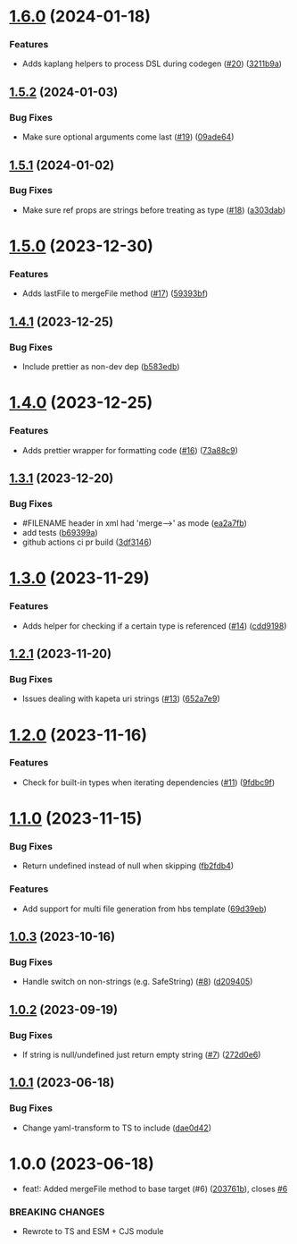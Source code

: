 # [1.6.0](https://github.com/kapetacom/codegen-target/compare/v1.5.2...v1.6.0) (2024-01-18)


### Features

* Adds kaplang helpers to process DSL during codegen ([#20](https://github.com/kapetacom/codegen-target/issues/20)) ([3211b9a](https://github.com/kapetacom/codegen-target/commit/3211b9a46873346da65b48149c524ed088f63c2d))

## [1.5.2](https://github.com/kapetacom/codegen-target/compare/v1.5.1...v1.5.2) (2024-01-03)


### Bug Fixes

* Make sure optional arguments come last ([#19](https://github.com/kapetacom/codegen-target/issues/19)) ([09ade64](https://github.com/kapetacom/codegen-target/commit/09ade6410bb38ec387050a2082695659b667854a))

## [1.5.1](https://github.com/kapetacom/codegen-target/compare/v1.5.0...v1.5.1) (2024-01-02)


### Bug Fixes

* Make sure ref props are strings before treating as type ([#18](https://github.com/kapetacom/codegen-target/issues/18)) ([a303dab](https://github.com/kapetacom/codegen-target/commit/a303dabd379f7e8bd5eae7ba457d41f6f189cbf8))

# [1.5.0](https://github.com/kapetacom/codegen-target/compare/v1.4.1...v1.5.0) (2023-12-30)


### Features

* Adds lastFile to mergeFile method ([#17](https://github.com/kapetacom/codegen-target/issues/17)) ([59393bf](https://github.com/kapetacom/codegen-target/commit/59393bfc33794431c3ca03ac274c776add1ccd44))

## [1.4.1](https://github.com/kapetacom/codegen-target/compare/v1.4.0...v1.4.1) (2023-12-25)


### Bug Fixes

* Include prettier as non-dev dep ([b583edb](https://github.com/kapetacom/codegen-target/commit/b583edb6983e66e8f8c087eaf3575213e27775d4))

# [1.4.0](https://github.com/kapetacom/codegen-target/compare/v1.3.1...v1.4.0) (2023-12-25)


### Features

* Adds prettier wrapper for formatting code ([#16](https://github.com/kapetacom/codegen-target/issues/16)) ([73a88c9](https://github.com/kapetacom/codegen-target/commit/73a88c9315098d2355d26f7e32526ee29175f8f2))

## [1.3.1](https://github.com/kapetacom/codegen-target/compare/v1.3.0...v1.3.1) (2023-12-20)


### Bug Fixes

* #FILENAME header in xml had 'merge-->' as mode ([ea2a7fb](https://github.com/kapetacom/codegen-target/commit/ea2a7fb5e23f491d918eee5af21e9a0ba537acf9))
* add tests ([b69399a](https://github.com/kapetacom/codegen-target/commit/b69399ae4e966f4def20684ae1e8df0c85d2bd4b))
* github actions ci pr build ([3df3146](https://github.com/kapetacom/codegen-target/commit/3df3146b526cb4194f92d812d710ca9f6848c851))

# [1.3.0](https://github.com/kapetacom/codegen-target/compare/v1.2.1...v1.3.0) (2023-11-29)


### Features

* Adds helper for checking if a certain type is referenced ([#14](https://github.com/kapetacom/codegen-target/issues/14)) ([cdd9198](https://github.com/kapetacom/codegen-target/commit/cdd91984331ac5966c0e55fb311600f14b0efaf9))

## [1.2.1](https://github.com/kapetacom/codegen-target/compare/v1.2.0...v1.2.1) (2023-11-20)


### Bug Fixes

* Issues dealing with kapeta uri strings ([#13](https://github.com/kapetacom/codegen-target/issues/13)) ([652a7e9](https://github.com/kapetacom/codegen-target/commit/652a7e947a9453a2cd6fcc5ed69e8a30da912404))

# [1.2.0](https://github.com/kapetacom/codegen-target/compare/v1.1.0...v1.2.0) (2023-11-16)


### Features

* Check for built-in types when iterating dependencies ([#11](https://github.com/kapetacom/codegen-target/issues/11)) ([9fdbc9f](https://github.com/kapetacom/codegen-target/commit/9fdbc9f99be4c0695e686961fa6ac57feea06097))

# [1.1.0](https://github.com/kapetacom/codegen-target/compare/v1.0.3...v1.1.0) (2023-11-15)


### Bug Fixes

* Return undefined instead of null when skipping ([fb2fdb4](https://github.com/kapetacom/codegen-target/commit/fb2fdb49540007f5351dbfe3230a370a0591bcde))


### Features

* Add support for multi file generation from hbs template ([69d39eb](https://github.com/kapetacom/codegen-target/commit/69d39eb720431828e94b9e85b454408320b4b1c2))

## [1.0.3](https://github.com/kapetacom/codegen-target/compare/v1.0.2...v1.0.3) (2023-10-16)

### Bug Fixes

-   Handle switch on non-strings (e.g. SafeString) ([#8](https://github.com/kapetacom/codegen-target/issues/8)) ([d209405](https://github.com/kapetacom/codegen-target/commit/d209405ce7f60eccf7a03773d6193eaa36da8797))

## [1.0.2](https://github.com/kapetacom/codegen-target/compare/v1.0.1...v1.0.2) (2023-09-19)

### Bug Fixes

-   If string is null/undefined just return empty string ([#7](https://github.com/kapetacom/codegen-target/issues/7)) ([272d0e6](https://github.com/kapetacom/codegen-target/commit/272d0e628380b0a4641e8c4216e7a03046cfca2c))

## [1.0.1](https://github.com/kapetacom/codegen-target/compare/v1.0.0...v1.0.1) (2023-06-18)

### Bug Fixes

-   Change yaml-transform to TS to include ([dae0d42](https://github.com/kapetacom/codegen-target/commit/dae0d42512732c107a228674b08479d6da76664d))

# 1.0.0 (2023-06-18)

-   feat!: Added mergeFile method to base target (#6) ([203761b](https://github.com/kapetacom/codegen-target/commit/203761b4cc61cb443ab64b1d43fe7966ae8e42e3)), closes [#6](https://github.com/kapetacom/codegen-target/issues/6)

### BREAKING CHANGES

-   Rewrote to TS and ESM + CJS module
